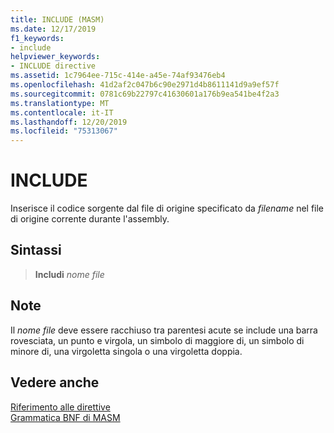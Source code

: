 ```yaml
---
title: INCLUDE (MASM)
ms.date: 12/17/2019
f1_keywords:
- include
helpviewer_keywords:
- INCLUDE directive
ms.assetid: 1c7964ee-715c-414e-a45e-74af93476eb4
ms.openlocfilehash: 41d2af2c047b6c90e2971d4b8611141d9a9ef57f
ms.sourcegitcommit: 0781c69b22797c41630601a176b9ea541be4f2a3
ms.translationtype: MT
ms.contentlocale: it-IT
ms.lasthandoff: 12/20/2019
ms.locfileid: "75313067"
---
```

# <a name="include"></a>INCLUDE

Inserisce il codice sorgente dal file di origine specificato da *filename* nel file di origine corrente durante l'assembly.

## <a name="syntax"></a>Sintassi

> **Includi** *nome file*

## <a name="remarks"></a>Note

Il *nome file* deve essere racchiuso tra parentesi acute se include una barra rovesciata, un punto e virgola, un simbolo di maggiore di, un simbolo di minore di, una virgoletta singola o una virgoletta doppia.

## <a name="see-also"></a>Vedere anche

[Riferimento alle direttive](directives-reference.md)\
[Grammatica BNF di MASM](masm-bnf-grammar.md)
